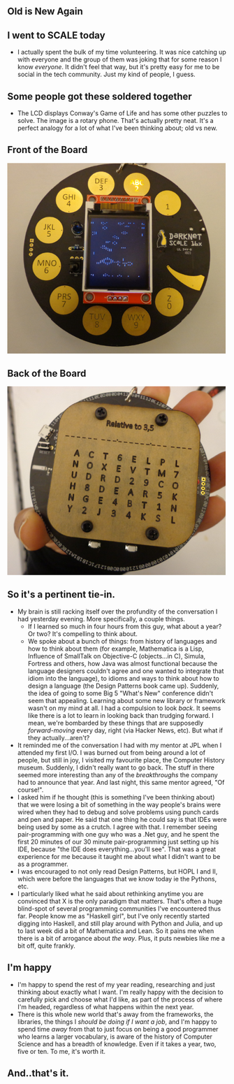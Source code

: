 ## Old is New Again

## I went to SCALE today

- I actually spent the bulk of my time volunteering. It was nice catching up with everyone and the group
  of them was joking that for some reason I know *everyone*. It didn't feel that way, but it's pretty
  easy for me to be social in the tech community. Just my kind of people, I guess. 
  
## Some people got these soldered together

- The LCD displays Conway's Game of Life and has some other puzzles to solve. 
  The image is a rotary phone. That's actually pretty neat. 
  It's a perfect analogy for a lot of what I've been thinking about; old vs new.
  
## Front of the Board 

<img src="/images/Meta/meta.png" width="500">

## Back of the Board 

<img src="/images/Meta/meta1.png" width="500">

## So it's a pertinent tie-in. 

- My brain is still racking itself over the profundity of the conversation I had yesterday evening. 
  More specifically, a couple things.
  - If I learned so much in four hours from this guy, what about a year? Or two? It's compelling to think about.
  - We spoke about a bunch of things: from history of languages and how to think about them (for example, 
    Mathematica is a Lisp, Influence of SmallTalk on Objective-C (objects...in C), Simula, Fortress and others,
    how Java was almost functional because the language designers couldn't agree and one wanted to integrate
    that idiom into the language), to idioms and ways to think about how to design a language (the Design Patterns book came up). 
    Suddenly, the idea of going to some Big 5 "What's New" conference didn't seem that appealing. Learning about
    some new library or framework wasn't on my mind at all. I had a compulsion to look *back*. It seems like there
    is a lot to learn in looking back than trudging forward. I mean, we're bombarded by these things that are 
    supposedly *forward-moving* every day, right (via Hacker News, etc). But what if they actually...aren't?
- It reminded me of the conversation I had with my mentor at JPL when I attended my first I/O. I was burned out from
  being around a lot of people, but still in joy, I visited my favourite place, the Computer History museum. 
  Suddenly, I didn't really want to go back. The stuff in there seemed more interesting than any of the *breakthroughs* 
  the company had to announce that year. And last night, this same mentor agreed, "Of course!".
- I asked him if he thought (this is something I've been thinking about) that we were losing a bit of something in the way
  people's brains were wired when they had to debug and solve problems using punch cards and pen and paper. He said that
  one thing he could say is that IDEs were being used by some as a crutch. I agree with that. I remember seeing pair-programming
  with one guy who was a .Net guy, and he spent the first 20 minutes of our 30 minute pair-programming just setting up his IDE,
  because "the IDE does everything...you'll see". That was a great experience for me because it taught me about what I didn't
  want to be as a programmer.
- I was encouraged to not only read Design Patterns, but HOPL I and II, which were before the languages that we know today 
  ie the Pythons, etc. 
- I particularly liked what he said about rethinking anytime you are convinced that X is the only paradigm that matters.
  That's often a huge blind-spot of several programming communities I've encountered thus far. People know me as "Haskell
  girl", but I've only recently started digging into Haskell, and still play around with Python and Julia, and up to last 
  week did a bit of Mathematica and Lean. So it pains me when there is a bit of arrogance about *the way*. Plus, it puts
  newbies like me a bit off, quite frankly. 
  
## I'm happy
- I'm happy to spend the rest of my year reading, researching and just thinking about exactly what I want. I'm really happy 
  with the decision to carefully pick and choose what I'd like, as part of the process of where I'm headed, regardless of 
  what happens within the next year.
- There is this whole new world that's away from the frameworks, the libraries, the things I *should be doing if I want a job*,
  and I'm happy to spend time *away* from that to just focus on being a good programmer who learns a larger vocabulary, is 
  aware of the history of Computer Science and has a breadth of knowledge. Even if it takes a year, two, five or ten. To me, 
  it's worth it.
  
## And..that's it.
  
  


